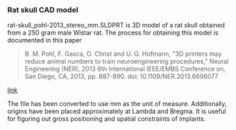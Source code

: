### Rat skull CAD model

rat-skull_pohl-2013_stereo_mm.SLDPRT is 3D model of a rat skull obtained from a 250 gram male Wistar rat. The process for obtaining this model is documented in this paper

> B. M. Pohl, F. Gasca, O. Christ and U. G. Hofmann, "3D printers may reduce animal numbers to train neuroengineering procedures," Neural Engineering (NER), 2013 6th International IEEE/EMBS Conference on, San Diego, CA, 2013, pp. 887-890. doi: 10.1109/NER.2013.6696077

[link](http://ieeexplore.ieee.org/stamp/stamp.jsp?tp=&arnumber=6696077&isnumber=6695843)

The file has been converted to use mm as the unit of measure. Additionally, origins have been placed approximately at Lambda and Bregma. It is useful for figuring out gross positioning and spatial constraints of implants.